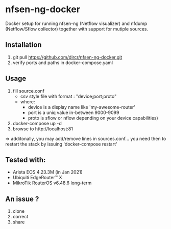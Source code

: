 # nfsen-ng-docker

Docker setup for running nfsen-ng (Netflow visualizer) and nfdump (Netflow/Sflow collector) together with support for mutiple sources.

## Installation

1. git pull https://github.com/dircr/nfsen-ng-docker.git
2. verify ports and paths in docker-compose.yaml

## Usage

1. fill source.conf
    - csv style file with format : "device;port;proto"
    - where:
        - device is a display name like 'my-awesome-router'
        - port is a uniq value in-between 9000-9099
        - proto is sflow or nflow depending on your device capabilities)
2. docker-compose up -d
3. browse to http://localhost:81

=> additonally, you may add/remove lines in sources.conf... you need then to restart the stack by issuing 'docker-compose restart'

## Tested with:
- Arista EOS 4.23.3M (in Jan 2021)
- Ubiquiti EdgeRouter™ X
- MikroTik RouterOS v6.48.6 long-term

## An issue ?

1. clone
2. correct
3. share
